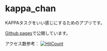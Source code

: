 # kappa_chan

KAPPAタスクをいい感じにするためのアプリです。

[Github pages](https://tonamichan.github.io/kappa_chan/#/)で公開しています。

アクセス数参考： [![HitCount](https://hits.dwyl.com/tonamichan/kappature.svg?style=flat)](http://hits.dwyl.com/tonamichan/kappature)